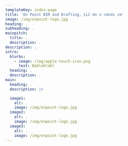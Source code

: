 ```yaml
---
templateKey: index-page
title: 'On Point BIM and Drafting, LLC mn n cmnds cm'
image: /img/onpoint-logo.jpg
heading: .
subheading: .
mainpitch:
  title: .
  description: .
description: .
intro:
  blurbs:
    - image: /img/apple-touch-icon.png
      text: Bablablabl
  heading: .
  description: .
main:
  heading: .
  description: |+

  image1:
    alt: .
    image: /img/onpoint-logo.jpg
  image2:
    alt: .
    image: /img/onpoint-logo.jpg
  image3:
    alt: .
    image: /img/onpoint-logo.jpg
---
```


